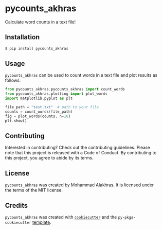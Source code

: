# pycounts_akhras

Calculate word counts in a text file!

## Installation

```bash
$ pip install pycounts_akhras
```

## Usage

`pycounts_akhras` can be used to count words in a text file and plot results as follows:

```python
from pycounts_akhras.pycounts_akhras import count_words
from pycounts_akhras.plotting import plot_words
import matplotlib.pyplot as plt

file_path = "test.txt"  # path to your file
counts = count_words(file_path)
fig = plot_words(counts, n=10)
plt.show()
```

## Contributing

Interested in contributing? Check out the contributing guidelines. Please note that this project is released with a Code of Conduct. By contributing to this project, you agree to abide by its terms.

## License

`pycounts_akhras` was created by Mohammad Alakhras. It is licensed under the terms of the MIT license.

## Credits

`pycounts_akhras` was created with [`cookiecutter`](https://cookiecutter.readthedocs.io/en/latest/) and the `py-pkgs-cookiecutter` [template](https://github.com/py-pkgs/py-pkgs-cookiecutter).

